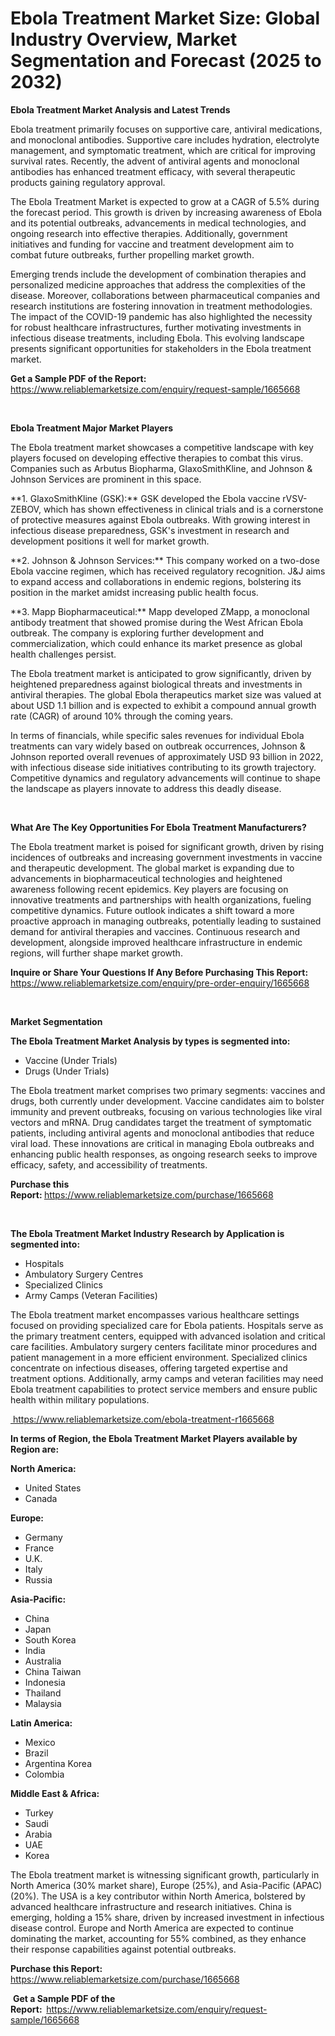 <p><h1>Ebola Treatment Market Size: Global Industry Overview, Market Segmentation and Forecast (2025 to 2032)</h1></p><p><strong>Ebola Treatment Market Analysis and Latest Trends</strong></p>
<p><p>Ebola treatment primarily focuses on supportive care, antiviral medications, and monoclonal antibodies. Supportive care includes hydration, electrolyte management, and symptomatic treatment, which are critical for improving survival rates. Recently, the advent of antiviral agents and monoclonal antibodies has enhanced treatment efficacy, with several therapeutic products gaining regulatory approval.</p><p>The Ebola Treatment Market is expected to grow at a CAGR of 5.5% during the forecast period. This growth is driven by increasing awareness of Ebola and its potential outbreaks, advancements in medical technologies, and ongoing research into effective therapies. Additionally, government initiatives and funding for vaccine and treatment development aim to combat future outbreaks, further propelling market growth.</p><p>Emerging trends include the development of combination therapies and personalized medicine approaches that address the complexities of the disease. Moreover, collaborations between pharmaceutical companies and research institutions are fostering innovation in treatment methodologies. The impact of the COVID-19 pandemic has also highlighted the necessity for robust healthcare infrastructures, further motivating investments in infectious disease treatments, including Ebola. This evolving landscape presents significant opportunities for stakeholders in the Ebola treatment market.</p></p>
<p><strong>Get a Sample PDF of the Report:&nbsp;</strong> <a href="https://www.reliablemarketsize.com/enquiry/request-sample/1665668?utm_campaign=3181&utm_medium=2&utm_source=Github&utm_content=ia&utm_term=19042025&utm_id=ebola-treatment">https://www.reliablemarketsize.com/enquiry/request-sample/1665668</a></p>
<p>&nbsp;</p>
<p><strong>Ebola Treatment Major Market Players</strong></p>
<p><p>The Ebola treatment market showcases a competitive landscape with key players focused on developing effective therapies to combat this virus. Companies such as Arbutus Biopharma, GlaxoSmithKline, and Johnson & Johnson Services are prominent in this space.</p><p>**1. GlaxoSmithKline (GSK):** GSK developed the Ebola vaccine rVSV-ZEBOV, which has shown effectiveness in clinical trials and is a cornerstone of protective measures against Ebola outbreaks. With growing interest in infectious disease preparedness, GSK's investment in research and development positions it well for market growth.</p><p>**2. Johnson & Johnson Services:** This company worked on a two-dose Ebola vaccine regimen, which has received regulatory recognition. J&J aims to expand access and collaborations in endemic regions, bolstering its position in the market amidst increasing public health focus.</p><p>**3. Mapp Biopharmaceutical:** Mapp developed ZMapp, a monoclonal antibody treatment that showed promise during the West African Ebola outbreak. The company is exploring further development and commercialization, which could enhance its market presence as global health challenges persist.</p><p>The Ebola treatment market is anticipated to grow significantly, driven by heightened preparedness against biological threats and investments in antiviral therapies. The global Ebola therapeutics market size was valued at about USD 1.1 billion and is expected to exhibit a compound annual growth rate (CAGR) of around 10% through the coming years.</p><p>In terms of financials, while specific sales revenues for individual Ebola treatments can vary widely based on outbreak occurrences, Johnson & Johnson reported overall revenues of approximately USD 93 billion in 2022, with infectious disease side initiatives contributing to its growth trajectory. Competitive dynamics and regulatory advancements will continue to shape the landscape as players innovate to address this deadly disease.</p></p>
<p>&nbsp;</p>
<p><strong>What Are The Key Opportunities For Ebola Treatment Manufacturers?</strong></p>
<p><p>The Ebola treatment market is poised for significant growth, driven by rising incidences of outbreaks and increasing government investments in vaccine and therapeutic development. The global market is expanding due to advancements in biopharmaceutical technologies and heightened awareness following recent epidemics. Key players are focusing on innovative treatments and partnerships with health organizations, fueling competitive dynamics. Future outlook indicates a shift toward a more proactive approach in managing outbreaks, potentially leading to sustained demand for antiviral therapies and vaccines. Continuous research and development, alongside improved healthcare infrastructure in endemic regions, will further shape market growth.</p></p>
<p><strong>Inquire or Share Your Questions If Any Before Purchasing This Report:</strong> <a href="https://www.reliablemarketsize.com/enquiry/pre-order-enquiry/1665668?utm_campaign=3181&utm_medium=2&utm_source=Github&utm_content=ia&utm_term=19042025&utm_id=ebola-treatment">https://www.reliablemarketsize.com/enquiry/pre-order-enquiry/1665668</a></p>
<p>&nbsp;</p>
<p><strong>Market Segmentation</strong></p>
<p><strong>The Ebola Treatment Market Analysis by types is segmented into:</strong></p>
<p><ul><li>Vaccine (Under Trials)</li><li>Drugs (Under Trials)</li></ul></p>
<p><p>The Ebola treatment market comprises two primary segments: vaccines and drugs, both currently under development. Vaccine candidates aim to bolster immunity and prevent outbreaks, focusing on various technologies like viral vectors and mRNA. Drug candidates target the treatment of symptomatic patients, including antiviral agents and monoclonal antibodies that reduce viral load. These innovations are critical in managing Ebola outbreaks and enhancing public health responses, as ongoing research seeks to improve efficacy, safety, and accessibility of treatments.</p></p>
<p><strong>Purchase this Report:&nbsp;</strong><a href="https://www.reliablemarketsize.com/purchase/1665668?utm_campaign=3181&utm_medium=2&utm_source=Github&utm_content=ia&utm_term=19042025&utm_id=ebola-treatment">https://www.reliablemarketsize.com/purchase/1665668</a></p>
<p>&nbsp;</p>
<p><strong>The Ebola Treatment Market Industry Research by Application is segmented into:</strong></p>
<p><ul><li>Hospitals</li><li>Ambulatory Surgery Centres</li><li>Specialized Clinics</li><li>Army Camps (Veteran Facilities)</li></ul></p>
<p><p>The Ebola treatment market encompasses various healthcare settings focused on providing specialized care for Ebola patients. Hospitals serve as the primary treatment centers, equipped with advanced isolation and critical care facilities. Ambulatory surgery centers facilitate minor procedures and patient management in a more efficient environment. Specialized clinics concentrate on infectious diseases, offering targeted expertise and treatment options. Additionally, army camps and veteran facilities may need Ebola treatment capabilities to protect service members and ensure public health within military populations.</p></p>
<p><a href="https://www.reliablemarketsize.com/ebola-treatment-r1665668?utm_campaign=3181&utm_medium=2&utm_source=Github&utm_content=ia&utm_term=19042025&utm_id=ebola-treatment">&nbsp;https://www.reliablemarketsize.com/ebola-treatment-r1665668</a></p>
<p><strong>In terms of Region, the Ebola Treatment Market Players available by Region are:</strong></p>
<p>
    <p> <strong> North America: </strong>
        <ul>
            <li>United States</li>
            <li>Canada</li>
        </ul>
        </p> 
    <p> <strong> Europe: </strong>
        <ul>
            <li>Germany</li>
            <li>France</li>
            <li>U.K.</li>
            <li>Italy</li>
            <li>Russia</li>
        </ul>
        </p> 
    <p> <strong> Asia-Pacific: </strong>
        <ul>
            <li>China</li>
            <li>Japan</li>
            <li>South Korea</li>
            <li>India</li>
            <li>Australia</li>
            <li>China Taiwan</li>
            <li>Indonesia</li>
            <li>Thailand</li>
            <li>Malaysia</li>
        </ul>
        </p> 
    <p> <strong> Latin America: </strong>
        <ul>
            <li>Mexico</li>
            <li>Brazil</li>
            <li>Argentina Korea</li>
            <li>Colombia</li>
        </ul>
        </p> 
    <p> <strong> Middle East & Africa: </strong>
        <ul>
            <li>Turkey</li>
            <li>Saudi</li>
            <li>Arabia</li>
            <li>UAE</li>
            <li>Korea</li>
        </ul>
    </p>
    </p>
<p><p>The Ebola treatment market is witnessing significant growth, particularly in North America (30% market share), Europe (25%), and Asia-Pacific (APAC) (20%). The USA is a key contributor within North America, bolstered by advanced healthcare infrastructure and research initiatives. China is emerging, holding a 15% share, driven by increased investment in infectious disease control. Europe and North America are expected to continue dominating the market, accounting for 55% combined, as they enhance their response capabilities against potential outbreaks.</p></p>
<p><strong>Purchase this Report: </strong><a href="https://www.reliablemarketsize.com/purchase/1665668?utm_campaign=3181&utm_medium=2&utm_source=Github&utm_content=ia&utm_term=19042025&utm_id=ebola-treatment">https://www.reliablemarketsize.com/purchase/1665668</a></p>
<p>&nbsp;<strong>Get a Sample PDF of the Report:&nbsp;&nbsp;</strong><a href="https://www.reliablemarketsize.com/enquiry/request-sample/1665668?utm_campaign=3181&utm_medium=2&utm_source=Github&utm_content=ia&utm_term=19042025&utm_id=ebola-treatment">https://www.reliablemarketsize.com/enquiry/request-sample/1665668</a></p>
<p><strong></strong></p>
<p><p></p><p></p><p></p></p>